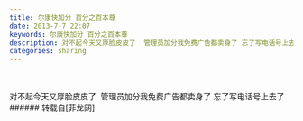 ```yaml
---
title: 尔康快加分 百分之百本尊
date: 2013-7-7 22:07
keywords: 尔康快加分 百分之百本尊
description: 对不起今天又厚脸皮皮了  管理员加分我免费广告都卖身了 忘了写电话号上去了
categories: sharing
---
```

<td class="t_f" id="postmessage_18246">

<br/>
<br/>
对不起今天又厚脸皮皮了  管理员加分我免费广告都卖身了 忘了写电话号上去了<img alt="" border="0" onclick="" onmouseover="" smilieid="276" src="static/image/smiley/Xiongmao/42.gif"/></td>
###### 转载自[菲龙网]